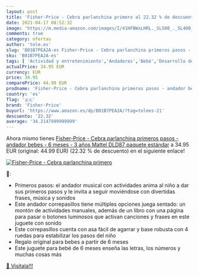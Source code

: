 ```yaml
---
layout: post
title: 'Fisher-Price - Cebra parlanchina primero al 22.32 % de descuento'
date: 2021-04-17 08:52:32
image: 'https://m.media-amazon.com/images/I/41HFBWxLHRL._SL500_._SL400_.jpg'
comments: true
category: ofertas
author: 'tole.es'
slug: 'B01B7PEA2A-es Fisher-Price - Cebra parlanchina primeros pasos - andador...'
sku: 'B01B7PEA2A-es'
tags: [ 'Actividad y entretenimiento','Andadores','Bebé','Desarrollo de habilidades motoras','Juguetes','Juguetes para Bebés y primera infancia','Juguetes para arrastrar','Juguetes y juegos','fisher-price','mattel', ]
actualPrice: 34.95 EUR
currency: EUR
price: 34.95
comparePrice: 44.99 EUR
prodname: 'Fisher-Price - Cebra parlanchina primeros pasos - andador bebes - 6 meses - 3 años  Mattel DLD87   paquete estándar'
country: 'es'
flag: '🇪🇸'
brand: 'Fisher-Price'
buyurl: 'https://www.amazon.es/dp/B01B7PEA2A/?tag=tolees-21'
descuento: '22.32'
average: '34.2147999999999'
---
```


Ahora mismo tienes [Fisher-Price - Cebra parlanchina primeros pasos - andador bebes - 6 meses - 3 años  Mattel DLD87   paquete estándar](https://www.amazon.es/dp/B01B7PEA2A/?tag=tolees-21) a 34.95 EUR (original: 44.99 EUR) (22.32 %  de descuento) en el siguiente enlace!

[![Fisher-Price - Cebra parlanchina primero](https://m.media-amazon.com/images/I/41HFBWxLHRL._SL500_._SL400_.jpg)](https://www.amazon.es/dp/B01B7PEA2A/?tag=tolees-21)

🔎:

- Primeros pasos: el andador musical con actividades anima al niño a dar sus primeros pasos y le invita a seguir moviéndose con divertidas frases, música y sonidos
- Este andador correpasillos tiene múltiples opciones juega sentado: un montón de actividades manuales, además de un libro con una página para pasar o botones luminosos que activan canciones y frases en este juguete con sonido
- Este correpasillos cuenta con asa fácil de agarrar y base robusta con 4 ruedas para estabilizar los pasos del niño
- Regalo original para bebes a partir de 6 meses
- Este juguete para bebé de 6 meses enseña las letras, los números y muchas cosas más

[🛒 Visítala!!!](https://www.amazon.es/dp/B01B7PEA2A/?tag=tolees-21)
